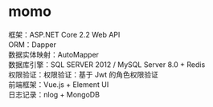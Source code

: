 # momo
框架：ASP.NET Core 2.2 Web API </br>
ORM：Dapper</br>
数据实体映射：AutoMapper</br>
数据库引擎：SQL SERVER 2012 / MySQL Server 8.0 + Redis</br>
权限验证：权限验证：基于 Jwt 的角色权限验证</br>
前端框架：Vue.js + Element UI</br>
日志记录：nlog + MongoDB
